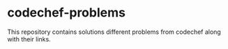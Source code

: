 # codechef-problems
This repository contains solutions different problems from codechef along with their links.

